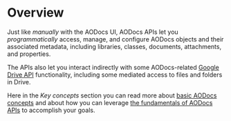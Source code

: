 # Overview

Just like _manually_ with the AODocs UI, AODocs APIs let you _programmatically_ access, manage, and configure AODocs objects and their associated metadata, including libraries, classes, documents, attachments, and properties.

The APIs also let you interact indirectly with some AODocs-related [Google Drive API](https://developers.google.com/drive/api/v3/about-sdk) functionality, including some mediated access to files and folders in Drive.

Here in the *Key concepts* section you can read more about [basic AODocs concepts](/docs/aodocs-staging.altirnao.com/1/c/Fundamentals/Basic%20of%20AODocs) and about how you can leverage [the fundamentals of AODocs APIs](/docs/aodocs-staging.altirnao.com/1/c/Fundamentals/Basic%20of%20AODocs%20APIs) to accomplish your goals.
